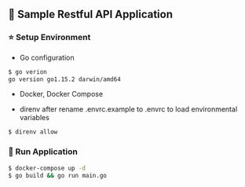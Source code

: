## 🎇 Sample Restful API Application
### ⭐️ Setup Environment
- Go configuration
```bash
$ go verion
go version go1.15.2 darwin/amd64
```
- Docker, Docker Compose

- direnv
after rename .envrc.example to .envrc to load environmental variables
```
$ direnv allow
```

### 🚀 Run Application
```bash
$ docker-compose up -d
$ go build && go run main.go
```

